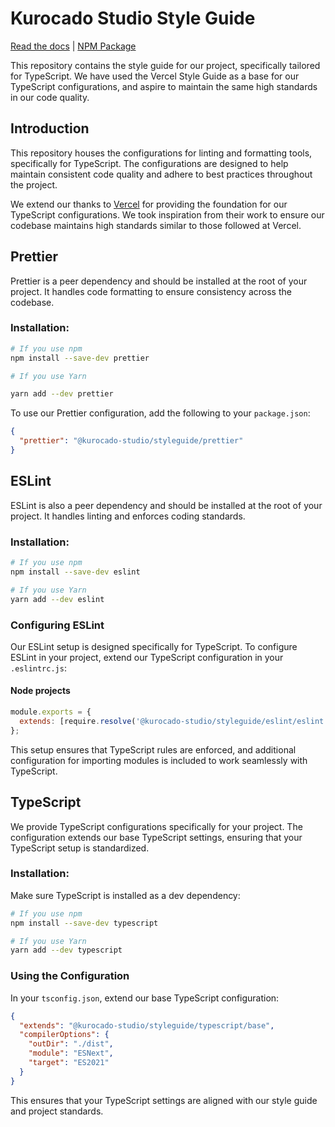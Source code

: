# Kurocado Studio Style Guide

[Read the docs](https://kurocado-studio.github.io/styleguide/starter-topic.html) |
[NPM Package](https://www.npmjs.com/package/@kurocado-studio/style-guide)

This repository contains the style guide for our project, specifically tailored for TypeScript. We
have used the Vercel Style Guide as a base for our TypeScript configurations, and aspire to maintain
the same high standards in our code quality.

## Introduction

This repository houses the configurations for linting and formatting tools, specifically for
TypeScript. The configurations are designed to help maintain consistent code quality and adhere to
best practices throughout the project.

We extend our thanks to [Vercel](https://vercel.com) for providing the foundation for our TypeScript
configurations. We took inspiration from their work to ensure our codebase maintains high standards
similar to those followed at Vercel.

## Prettier

Prettier is a peer dependency and should be installed at the root of your project. It handles code
formatting to ensure consistency across the codebase.

### Installation:

```bash
# If you use npm
npm install --save-dev prettier

# If you use Yarn

yarn add --dev prettier
```

To use our Prettier configuration, add the following to your `package.json`:

```json
{
  "prettier": "@kurocado-studio/styleguide/prettier"
}
```

## ESLint

ESLint is also a peer dependency and should be installed at the root of your project. It handles
linting and enforces coding standards.

### Installation:

```bash
# If you use npm
npm install --save-dev eslint

# If you use Yarn
yarn add --dev eslint
```

### Configuring ESLint

Our ESLint setup is designed specifically for TypeScript. To configure ESLint in your project,
extend our TypeScript configuration in your `.eslintrc.js`:

#### Node projects

```javascript
module.exports = {
  extends: [require.resolve('@kurocado-studio/styleguide/eslint/eslint.node')],
};
```

This setup ensures that TypeScript rules are enforced, and additional configuration for importing
modules is included to work seamlessly with TypeScript.

## TypeScript

We provide TypeScript configurations specifically for your project. The configuration extends our
base TypeScript settings, ensuring that your TypeScript setup is standardized.

### Installation:

Make sure TypeScript is installed as a dev dependency:

```bash
# If you use npm
npm install --save-dev typescript

# If you use Yarn
yarn add --dev typescript
```

### Using the Configuration

In your `tsconfig.json`, extend our base TypeScript configuration:

```json
{
  "extends": "@kurocado-studio/styleguide/typescript/base",
  "compilerOptions": {
    "outDir": "./dist",
    "module": "ESNext",
    "target": "ES2021"
  }
}
```

This ensures that your TypeScript settings are aligned with our style guide and project standards.
